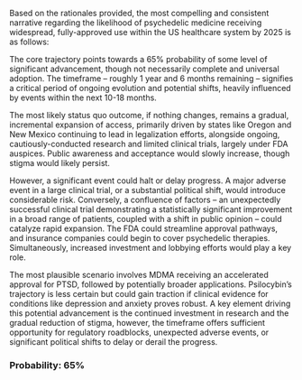 Based on the rationales provided, the most compelling and consistent narrative regarding the likelihood of psychedelic medicine receiving widespread, fully-approved use within the US healthcare system by 2025 is as follows:

The core trajectory points towards a 65% probability of some level of significant advancement, though not necessarily complete and universal adoption. The timeframe – roughly 1 year and 6 months remaining – signifies a critical period of ongoing evolution and potential shifts, heavily influenced by events within the next 10-18 months.

The most likely status quo outcome, if nothing changes, remains a gradual, incremental expansion of access, primarily driven by states like Oregon and New Mexico continuing to lead in legalization efforts, alongside ongoing, cautiously-conducted research and limited clinical trials, largely under FDA auspices. Public awareness and acceptance would slowly increase, though stigma would likely persist. 

However, a significant event could halt or delay progress. A major adverse event in a large clinical trial, or a substantial political shift, would introduce considerable risk. Conversely, a confluence of factors – an unexpectedly successful clinical trial demonstrating a statistically significant improvement in a broad range of patients, coupled with a shift in public opinion – could catalyze rapid expansion. The FDA could streamline approval pathways, and insurance companies could begin to cover psychedelic therapies.  Simultaneously, increased investment and lobbying efforts would play a key role.

The most plausible scenario involves MDMA receiving an accelerated approval for PTSD, followed by potentially broader applications. Psilocybin’s trajectory is less certain but could gain traction if clinical evidence for conditions like depression and anxiety proves robust. A key element driving this potential advancement is the continued investment in research and the gradual reduction of stigma, however, the timeframe offers sufficient opportunity for regulatory roadblocks, unexpected adverse events, or significant political shifts to delay or derail the progress.


### Probability: 65%